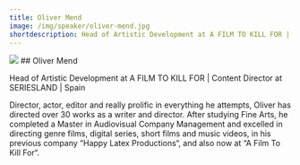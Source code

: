 ```yaml
---
title: Oliver Mend 
image: /img/speaker/oliver-mend.jpg
shortdescription: Head of Artistic Development at A FILM TO KILL FOR | Content Director at SERIESLAND | Spain 
---
```

<img src="/img/speaker/oliver-mend.jpg">
## Oliver Mend 

Head of Artistic Development at A FILM TO KILL FOR | Content Director at SERIESLAND | Spain 

Director, actor, editor and really prolific in everything he attempts, Oliver has directed over 30 works as a writer and director. After studying Fine Arts, he completed a Master in Audiovisual Company Management and excelled in directing genre films, digital series, short films and music videos, in his previous company “Happy Latex Productions“, and also now at “A Film To Kill For“.